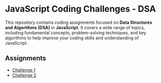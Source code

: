 # JavaScript Coding Challenges - DSA

This repository contains coding assignments focused on **Data Structures and Algorithms (DSA)** in **JavaScript**. It covers a wide range of topics, including fundamental concepts, problem-solving techniques, and key algorithms to help improve your coding skills and understanding of JavaScript.

## Assignments

- [Challenge 1](./challenge-1.md)
- [Challenge 2](./challenge-2.md)